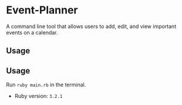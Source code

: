 # Event-Planner

A command line tool that allows users to add, edit, and view important events on a calendar.

## Usage

## Usage

Run ```ruby main.rb``` in the terminal.
- Ruby version: `3.2.1`
